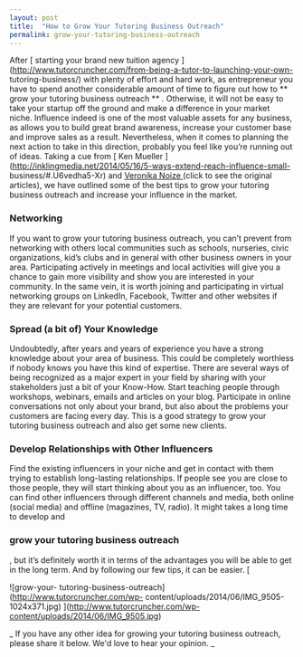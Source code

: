 ```yaml
---
layout: post
title:  "How to Grow Your Tutoring Business Outreach"
permalink: grow-your-tutoring-business-outreach
---
```

After [ starting your brand new tuition agency
](http://www.tutorcruncher.com/from-being-a-tutor-to-launching-your-own-
tutoring-business/) with plenty of effort and hard work, as entrepreneur you
have to spend another considerable amount of time to figure out how to ** grow
your tutoring business outreach ** . Otherwise, it will not be easy to take
your startup off the ground and make a difference in your market niche.
Influence indeed is one of the most valuable assets for any business, as
allows you to build great brand awareness, increase your customer base and
improve sales as a result. Nevertheless, when it comes to planning the next
action to take in this direction, probably you feel like you’re running out of
ideas. Taking a cue from [ Ken Mueller
](http://inklingmedia.net/2014/05/16/5-ways-extend-reach-influence-small-
business/#.U6vedha5-Xr) and [ Veronika Noize
](http://www.veronikanoize.com/influence) (click to see the original
articles), we have outlined some of the best tips to grow your tutoring
business outreach and increase your influence in the market.

### Networking

If you want to grow your tutoring business outreach, you can’t prevent from
networking with others local communities such as schools, nurseries, civic
organizations, kid’s clubs and in general with other business owners in your
area. Participating actively in meetings and local activities will give you a
chance to gain more visibility and show you are interested in your community.
In the same vein, it is worth joining and participating in virtual networking
groups on LinkedIn, Facebook, Twitter and other websites if they are relevant
for your potential customers.

### Spread (a bit of) Your Knowledge

Undoubtedly, after years and years of experience you have a strong knowledge
about your area of business. This could be completely worthless if nobody
knows you have this kind of expertise. There are several ways of being
recognized as a major expert in your field by sharing with your stakeholders
just a bit of your Know-How. Start teaching people through workshops,
webinars, emails and articles on your blog. Participate in online
conversations not only about your brand, but also about the problems your
customers are facing every day. This is a good strategy to grow your tutoring
business outreach and also get some new clients.

### Develop Relationships with Other Influencers

Find the existing influencers in your niche and get in contact with them
trying to establish long-lasting relationships. If people see you are close to
those people, they will start thinking about you as an influencer, too. You
can find other influencers through different channels and media, both online
(social media) and offline (magazines, TV, radio). It might takes a long time
to develop and 

### grow your tutoring business outreach

 , but it’s
definitely worth it in terms of the advantages you will be able to get in the
long term. And by following our few tips, it can be easier. [

![grow-your-
tutoring-business-outreach](http://www.tutorcruncher.com/wp-
content/uploads/2014/06/IMG_9505-1024x371.jpg)
](http://www.tutorcruncher.com/wp-content/uploads/2014/06/IMG_9505.jpg)

_ If
you have any other idea for growing your tutoring business outreach, please
share it below. We'd love to hear your opinion. _
